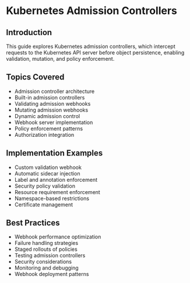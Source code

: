 # Kubernetes Admission Controllers

## Introduction
This guide explores Kubernetes admission controllers, which intercept requests to the Kubernetes API server before object persistence, enabling validation, mutation, and policy enforcement.

## Topics Covered
- Admission controller architecture
- Built-in admission controllers
- Validating admission webhooks
- Mutating admission webhooks
- Dynamic admission control
- Webhook server implementation
- Policy enforcement patterns
- Authorization integration

## Implementation Examples
- Custom validation webhook
- Automatic sidecar injection
- Label and annotation enforcement
- Security policy validation
- Resource requirement enforcement
- Namespace-based restrictions
- Certificate management

## Best Practices
- Webhook performance optimization
- Failure handling strategies
- Staged rollouts of policies
- Testing admission controllers
- Security considerations
- Monitoring and debugging
- Webhook deployment patterns